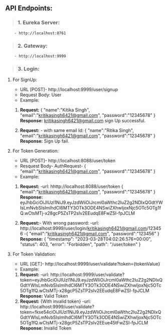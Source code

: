## **API Endpoints:**

> ### 1. Eureka Server:

        - http://localhost:8761

> ### 2. Gateway:

        - http://localhost:9999

> ### 3. Login:

1. For SignUp:

   - URL [POST]- http://localhost:9999/user/signup
   - Request Body: User
   - Example:

   1. **Request:**
      {
      "name":"Kitika Singh",
      "email":"kritikasingh6421@gmail.com",
      "password":"12345678"
      }
      **Response:**
      kritikasingh6421@gmail.com sign Up successful.

   2. **Request:** - with same email Id:
      {
      "name":"Ritika Singh",
      "email":"kritikasingh6421@gmail.com",
      "password":"12345678"
      }
      **Response:**
      Sign Up fail.

2. For Token Generation:

   - URL [POST]- http://localhost:8088/user/token
   - Resquest Body- AuthRequest-
     {
     "email":"kritikasingh6421@gmail.com",
     "password":"12345678"
     }
   - Example:

   1. **Request:**
      -url: hhttp://localhost:8088/user/token
      {
      "email":"kritikasingh6421@gmail.com",
      "password":"12345678"
      }
      **Response:**
      eyJhbGciOiJIUzI1NiJ9.eyJzdWIiOiJrcml0aWthc2luZ2g2NDIxQGdtYWlsLmNvbSIsImlhdCI6MTY3OTk3ODE4NSwiZXhwIjoxNjc5OTc5OTg1fQ.wCtsMTj-x28gcP5ZsTP2sIv2EEudqE8FwZSI-fpJCLM

   2. **Request:**- With wrong password:
      -url: http://localhost:9999/user/login/kritikasingh6421@gmail.com/123456
      -{
      "email":"kritikasingh6421@gmail.com",
      "password":"123456"
      }
      **Response:**
      {
      "timestamp": "2023-03-28T04:02:26.576+00:00",
      "status": 403,
      "error": "Forbidden",
      "path": "/user/token"
      }

3. For Token Validation:
   - URL [GET]- http://localhost:9999/user/validate?token={tokenValue}
   - Example:
   1. **Request:**
      -url: http://localhost:9999/user/validate?token=eyJhbGciOiJIUzI1NiJ9.eyJzdWIiOiJrcml0aWthc2luZ2g2NDIxQGdtYWlsLmNvbSIsImlhdCI6MTY3OTk3ODE4NSwiZXhwIjoxNjc5OTc5OTg1fQ.wCtsMTj-x28gcP5ZsTP2sIv2EEudqE8FwZSI-fpJCLM
      **Response:**
      Valid Token
   2. **Request:** {With invalid token}
      -url: http://localhost:9999/user/validate?token=fkse54ciOiJIUzI1NiJ9.eyJzdWIiOiJrcml0aWthc2luZ2g2NDIxQGdtYWlsLmNvbSIsImlhdCI6MTY3OTk3ODE4NSwiZXhwIjoxNjc5OTc5OTg1fQ.wCtsMTj-x28gcP5ZsTP2sIv2EEue45tFwZSI-fpJCLM
      **Response:**
      Invalid Token